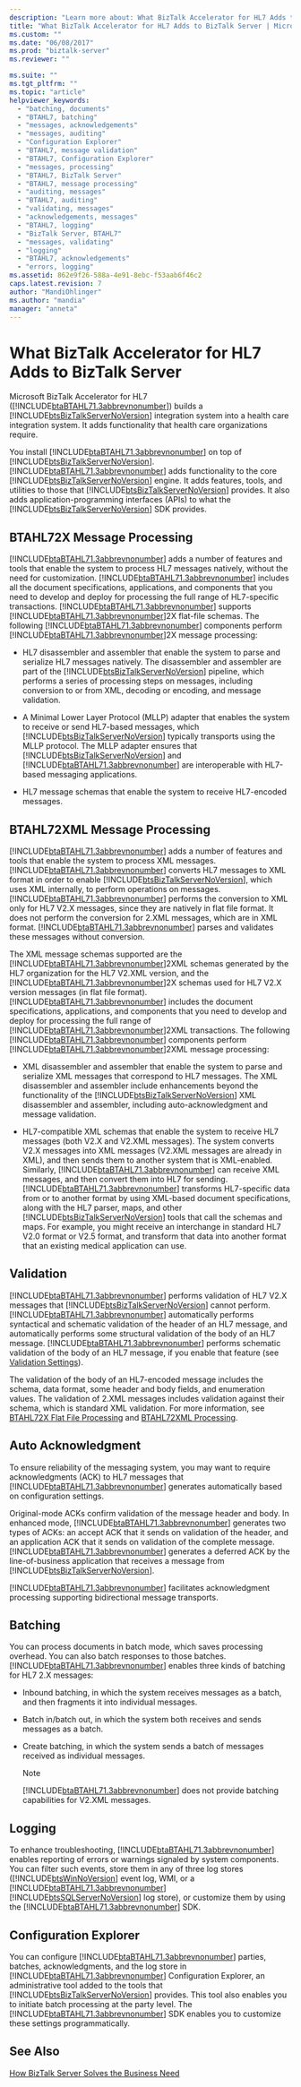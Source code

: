 ```yaml
---
description: "Learn more about: What BizTalk Accelerator for HL7 Adds to BizTalk Server"
title: "What BizTalk Accelerator for HL7 Adds to BizTalk Server | Microsoft Docs"
ms.custom: ""
ms.date: "06/08/2017"
ms.prod: "biztalk-server"
ms.reviewer: ""

ms.suite: ""
ms.tgt_pltfrm: ""
ms.topic: "article"
helpviewer_keywords: 
  - "batching, documents"
  - "BTAHL7, batching"
  - "messages, acknowledgements"
  - "messages, auditing"
  - "Configuration Explorer"
  - "BTAHL7, message validation"
  - "BTAHL7, Configuration Explorer"
  - "messages, processing"
  - "BTAHL7, BizTalk Server"
  - "BTAHL7, message processing"
  - "auditing, messages"
  - "BTAHL7, auditing"
  - "validating, messages"
  - "acknowledgements, messages"
  - "BTAHL7, logging"
  - "BizTalk Server, BTAHL7"
  - "messages, validating"
  - "logging"
  - "BTAHL7, acknowledgements"
  - "errors, logging"
ms.assetid: 862e9f26-588a-4e91-8ebc-f53aab6f46c2
caps.latest.revision: 7
author: "MandiOhlinger"
ms.author: "mandia"
manager: "anneta"
---
```

# What BizTalk Accelerator for HL7 Adds to BizTalk Server
Microsoft BizTalk Accelerator for HL7 ([!INCLUDE[btaBTAHL71.3abbrevnonumber](../../includes/btabtahl71-3abbrevnonumber-md.md)]) builds a [!INCLUDE[btsBizTalkServerNoVersion](../../includes/btsbiztalkservernoversion-md.md)] integration system into a health care integration system. It adds functionality that health care organizations require.  
  
 You install [!INCLUDE[btaBTAHL71.3abbrevnonumber](../../includes/btabtahl71-3abbrevnonumber-md.md)] on top of [!INCLUDE[btsBizTalkServerNoVersion](../../includes/btsbiztalkservernoversion-md.md)]. [!INCLUDE[btaBTAHL71.3abbrevnonumber](../../includes/btabtahl71-3abbrevnonumber-md.md)] adds functionality to the core [!INCLUDE[btsBizTalkServerNoVersion](../../includes/btsbiztalkservernoversion-md.md)] engine. It adds features, tools, and utilities to those that [!INCLUDE[btsBizTalkServerNoVersion](../../includes/btsbiztalkservernoversion-md.md)] provides. It also adds application-programming interfaces (APIs) to what the [!INCLUDE[btsBizTalkServerNoVersion](../../includes/btsbiztalkservernoversion-md.md)] SDK provides.  
  
## BTAHL72X Message Processing  
 [!INCLUDE[btaBTAHL71.3abbrevnonumber](../../includes/btabtahl71-3abbrevnonumber-md.md)] adds a number of features and tools that enable the system to process HL7 messages natively, without the need for customization. [!INCLUDE[btaBTAHL71.3abbrevnonumber](../../includes/btabtahl71-3abbrevnonumber-md.md)] includes all the document specifications, applications, and components that you need to develop and deploy for processing the full range of HL7-specific transactions. [!INCLUDE[btaBTAHL71.3abbrevnonumber](../../includes/btabtahl71-3abbrevnonumber-md.md)] supports [!INCLUDE[btaBTAHL71.3abbrevnonumber](../../includes/btabtahl71-3abbrevnonumber-md.md)]2X flat-file schemas. The following [!INCLUDE[btaBTAHL71.3abbrevnonumber](../../includes/btabtahl71-3abbrevnonumber-md.md)] components perform [!INCLUDE[btaBTAHL71.3abbrevnonumber](../../includes/btabtahl71-3abbrevnonumber-md.md)]2X message processing:  
  
- HL7 disassembler and assembler that enable the system to parse and serialize HL7 messages natively. The disassembler and assembler are part of the [!INCLUDE[btsBizTalkServerNoVersion](../../includes/btsbiztalkservernoversion-md.md)] pipeline, which performs a series of processing steps on messages, including conversion to or from XML, decoding or encoding, and message validation.  
  
- A Minimal Lower Layer Protocol (MLLP) adapter that enables the system to receive or send HL7-based messages, which [!INCLUDE[btsBizTalkServerNoVersion](../../includes/btsbiztalkservernoversion-md.md)] typically transports using the MLLP protocol. The MLLP adapter ensures that [!INCLUDE[btsBizTalkServerNoVersion](../../includes/btsbiztalkservernoversion-md.md)] and [!INCLUDE[btaBTAHL71.3abbrevnonumber](../../includes/btabtahl71-3abbrevnonumber-md.md)] are interoperable with HL7-based messaging applications.  
  
- HL7 message schemas that enable the system to receive HL7-encoded messages.  
  
## BTAHL72XML Message Processing  
 [!INCLUDE[btaBTAHL71.3abbrevnonumber](../../includes/btabtahl71-3abbrevnonumber-md.md)] adds a number of features and tools that enable the system to process XML messages. [!INCLUDE[btaBTAHL71.3abbrevnonumber](../../includes/btabtahl71-3abbrevnonumber-md.md)] converts HL7 messages to XML format in order to enable [!INCLUDE[btsBizTalkServerNoVersion](../../includes/btsbiztalkservernoversion-md.md)], which uses XML internally, to perform operations on messages. [!INCLUDE[btaBTAHL71.3abbrevnonumber](../../includes/btabtahl71-3abbrevnonumber-md.md)] performs the conversion to XML only for HL7 V2.X messages, since they are natively in flat file format. It does not perform the conversion for 2.XML messages, which are in XML format. [!INCLUDE[btaBTAHL71.3abbrevnonumber](../../includes/btabtahl71-3abbrevnonumber-md.md)] parses and validates these messages without conversion.  
  
 The XML message schemas supported are the [!INCLUDE[btaBTAHL71.3abbrevnonumber](../../includes/btabtahl71-3abbrevnonumber-md.md)]2XML schemas generated by the HL7 organization for the HL7 V2.XML version, and the [!INCLUDE[btaBTAHL71.3abbrevnonumber](../../includes/btabtahl71-3abbrevnonumber-md.md)]2X schemas used for HL7 V2.X version messages (in flat file format). [!INCLUDE[btaBTAHL71.3abbrevnonumber](../../includes/btabtahl71-3abbrevnonumber-md.md)] includes the document specifications, applications, and components that you need to develop and deploy for processing the full range of [!INCLUDE[btaBTAHL71.3abbrevnonumber](../../includes/btabtahl71-3abbrevnonumber-md.md)]2XML transactions. The following [!INCLUDE[btaBTAHL71.3abbrevnonumber](../../includes/btabtahl71-3abbrevnonumber-md.md)] components perform [!INCLUDE[btaBTAHL71.3abbrevnonumber](../../includes/btabtahl71-3abbrevnonumber-md.md)]2XML message processing:  
  
- XML disassembler and assembler that enable the system to parse and serialize XML messages that correspond to HL7 messages. The XML disassembler and assembler include enhancements beyond the functionality of the [!INCLUDE[btsBizTalkServerNoVersion](../../includes/btsbiztalkservernoversion-md.md)] XML disassembler and assembler, including auto-acknowledgment and message validation.  
  
- HL7-compatible XML schemas that enable the system to receive HL7 messages (both V2.X and V2.XML messages). The system converts V2.X messages into XML messages (V2.XML messages are already in XML), and then sends them to another system that is XML-enabled. Similarly, [!INCLUDE[btaBTAHL71.3abbrevnonumber](../../includes/btabtahl71-3abbrevnonumber-md.md)] can receive XML messages, and then convert them into HL7 for sending. [!INCLUDE[btaBTAHL71.3abbrevnonumber](../../includes/btabtahl71-3abbrevnonumber-md.md)] transforms HL7-specific data from or to another format by using XML-based document specifications, along with the HL7 parser, maps, and other [!INCLUDE[btsBizTalkServerNoVersion](../../includes/btsbiztalkservernoversion-md.md)] tools that call the schemas and maps. For example, you might receive an interchange in standard HL7 V2.0 format or V2.5 format, and transform that data into another format that an existing medical application can use.  
  
## Validation  
 [!INCLUDE[btaBTAHL71.3abbrevnonumber](../../includes/btabtahl71-3abbrevnonumber-md.md)] performs validation of HL7 V2.X messages that [!INCLUDE[btsBizTalkServerNoVersion](../../includes/btsbiztalkservernoversion-md.md)] cannot perform. [!INCLUDE[btaBTAHL71.3abbrevnonumber](../../includes/btabtahl71-3abbrevnonumber-md.md)] automatically performs syntactical and schematic validation of the header of an HL7 message, and automatically performs some structural validation of the body of an HL7 message. [!INCLUDE[btaBTAHL71.3abbrevnonumber](../../includes/btabtahl71-3abbrevnonumber-md.md)] performs schematic validation of the body of an HL7 message, if you enable that feature (see [Validation Settings](../../adapters-and-accelerators/accelerator-hl7/validation-settings.md)).  
  
 The validation of the body of an HL7-encoded message includes the schema, data format, some header and body fields, and enumeration values. The validation of 2.XML messages includes validation against their schema, which is standard XML validation. For more information, see [BTAHL72X Flat File Processing](../../adapters-and-accelerators/accelerator-hl7/btahl72x-flat-file-processing.md) and [BTAHL72XML Processing](../../adapters-and-accelerators/accelerator-hl7/btahl72xml-processing.md).  
  
## Auto Acknowledgment  
 To ensure reliability of the messaging system, you may want to require acknowledgments (ACK) to HL7 messages that [!INCLUDE[btaBTAHL71.3abbrevnonumber](../../includes/btabtahl71-3abbrevnonumber-md.md)] generates automatically based on configuration settings.  
  
 Original-mode ACKs confirm validation of the message header and body. In enhanced mode, [!INCLUDE[btaBTAHL71.3abbrevnonumber](../../includes/btabtahl71-3abbrevnonumber-md.md)] generates two types of ACKs: an accept ACK that it sends on validation of the header, and an application ACK that it sends on validation of the complete message. [!INCLUDE[btaBTAHL71.3abbrevnonumber](../../includes/btabtahl71-3abbrevnonumber-md.md)] generates a deferred ACK by the line-of-business application that receives a message from [!INCLUDE[btsBizTalkServerNoVersion](../../includes/btsbiztalkservernoversion-md.md)].  
  
 [!INCLUDE[btaBTAHL71.3abbrevnonumber](../../includes/btabtahl71-3abbrevnonumber-md.md)] facilitates acknowledgment processing supporting bidirectional message transports.  
  
## Batching  
 You can process documents in batch mode, which saves processing overhead. You can also batch responses to those batches. [!INCLUDE[btaBTAHL71.3abbrevnonumber](../../includes/btabtahl71-3abbrevnonumber-md.md)] enables three kinds of batching for HL7 2.X messages:  
  
- Inbound batching, in which the system receives messages as a batch, and then fragments it into individual messages.  
  
- Batch in/batch out, in which the system both receives and sends messages as a batch.  
  
- Create batching, in which the system sends a batch of messages received as individual messages.  
  
  > [!NOTE]
  >  [!INCLUDE[btaBTAHL71.3abbrevnonumber](../../includes/btabtahl71-3abbrevnonumber-md.md)] does not provide batching capabilities for V2.XML messages.  
  
## Logging  
 To enhance troubleshooting, [!INCLUDE[btaBTAHL71.3abbrevnonumber](../../includes/btabtahl71-3abbrevnonumber-md.md)] enables reporting of errors or warnings signaled by system components. You can filter such events, store them in any of three log stores ([!INCLUDE[btsWinNoVersion](../../includes/btswinnoversion-md.md)] event log, WMI, or a [!INCLUDE[btaBTAHL71.3abbrevnonumber](../../includes/btabtahl71-3abbrevnonumber-md.md)][!INCLUDE[btsSQLServerNoVersion](../../includes/btssqlservernoversion-md.md)] log store), or customize them by using the [!INCLUDE[btaBTAHL71.3abbrevnonumber](../../includes/btabtahl71-3abbrevnonumber-md.md)] SDK.  
  
## Configuration Explorer  
 You can configure [!INCLUDE[btaBTAHL71.3abbrevnonumber](../../includes/btabtahl71-3abbrevnonumber-md.md)] parties, batches, acknowledgments, and the log store in [!INCLUDE[btaBTAHL71.3abbrevnonumber](../../includes/btabtahl71-3abbrevnonumber-md.md)] Configuration Explorer, an administrative tool added to the tools that [!INCLUDE[btsBizTalkServerNoVersion](../../includes/btsbiztalkservernoversion-md.md)] provides. This tool also enables you to initiate batch processing at the party level. The [!INCLUDE[btaBTAHL71.3abbrevnonumber](../../includes/btabtahl71-3abbrevnonumber-md.md)] SDK enables you to customize these settings programmatically.  
  
## See Also  
 [How BizTalk Server Solves the Business Need](../../adapters-and-accelerators/accelerator-hl7/how-biztalk-server-solves-the-business-need2.md)
